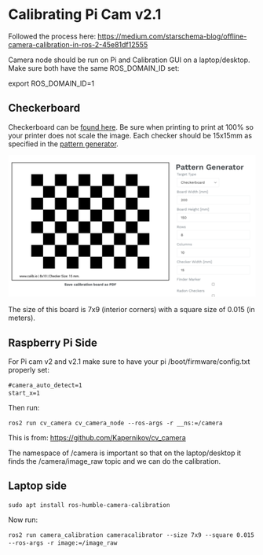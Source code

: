 # Calibrating Pi Cam v2.1

Followed the process here: https://medium.com/starschema-blog/offline-camera-calibration-in-ros-2-45e81df12555

Camera node should be run on Pi and Calibration GUI on a laptop/desktop. Make sure both have the same ROS_DOMAIN_ID set:

export ROS_DOMAIN_ID=1

## Checkerboard
Checkerboard can be [found here](./assets/calib.io_checker_200x150_8x10_15.pdf). Be sure when printing to print at 100% so your printer does not scale the image. Each checker should be 15x15mm as specified in the [pattern generator](https://calib.io/pages/camera-calibration-pattern-generator).

![Sample checkerboard](./assets/pattern_generator.png)

The size of this board is 7x9 (interior corners) with a square size of 0.015 (in meters).

## Raspberry Pi Side

For Pi cam v2 and v2.1 make sure to have your pi /boot/firmware/config.txt properly set:

```
#camera_auto_detect=1
start_x=1
```

Then run:

```
ros2 run cv_camera cv_camera_node --ros-args -r __ns:=/camera
```

This is from: https://github.com/Kapernikov/cv_camera

The namespace of /camera is important so that on the laptop/desktop it finds the /camera/image_raw topic and we can do the calibration.

## Laptop side

```
sudo apt install ros-humble-camera-calibration
```

Now run:

```
ros2 run camera_calibration cameracalibrator --size 7x9 --square 0.015 --ros-args -r image:=/image_raw
```










